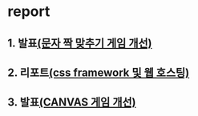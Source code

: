 # report

## 1. 발표[(문자 짝 맞추기 게임 개선)](https://github.com/pwrwpw/gameP/tree/main/1012)

## 2. 리포트[(css framework 및 웹 호스팅)](https://github.com/pwrwpw/gameP/tree/main/cssreport)

## 3. 발표[(CANVAS 게임 개선)](https://github.com/pwrwpw/gameP/tree/main/1116)
